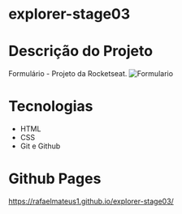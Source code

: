 # explorer-stage03

# Descrição do Projeto
Formulário - Projeto da Rocketseat.
<img src=".github/assets/Screenshot_20231007_155851.png" alt="Formulario">
# Tecnologias

- HTML
- CSS
- Git e Github

# Github Pages
https://rafaelmateus1.github.io/explorer-stage03/
